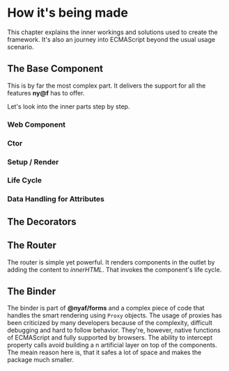 # How it's being made

This chapter explains the inner workings and solutions used to create the framework. It's also an journey into ECMAScript beyond the usual usage scenario.

## The Base Component

This is by far the most complex part. It delivers the support for all the features **ny@f** has to offer.

Let's look into the inner parts step by step.

### Web Component

### Ctor



### Setup / Render

### Life Cycle

### Data Handling for Attributes

## The Decorators

## The Router

The router is simple yet powerful. It renders components in the outlet by adding the content to *innerHTML*. That invokes the component's life cycle.

## The Binder

The binder is part of **@nyaf/forms** and a complex piece of code that handles the smart rendering using `Proxy` objects. The usage of proxies has been criticized by many developers because of the complexity, difficult debugging and hard to follow behavior. They're, however, native functions of ECMAScript and fully supported by browsers. The ability to intercept property calls avoid building a n artificial layer on top of the components. The meain reason here is, that it safes a lot of space and makes the package much smaller.